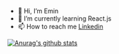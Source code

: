 - 👋 Hi, I’m Emin
- 🌱 I’m currently learning React.js
- 📫 How to reach me <a href="https://www.linkedin.com/in/emin-palaz-702745209" target="_blank">Linkedin</a>


[![Anurag's github stats](https://github-readme-stats.vercel.app/api?username=eminpalaz01&theme=tokyonight)](https://github.com/anuraghazra/github-readme-stats)

<!---
eminpalaz01/eminpalaz01 is a ✨ special ✨ repository because its `README.md` (this file) appears on your GitHub profile.
You can click the Preview link to take a look at your changes.
--->
